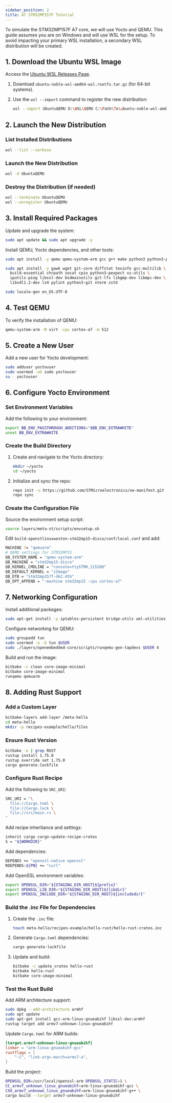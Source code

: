 ```yaml
---
sidebar_position: 2
title: A7 STM32MP157F Tutorial
---
```


To simulate the STM32MP157F A7 core, we will use Yocto and QEMU. This guide assumes you are on Windows and will use WSL for the setup. To avoid impacting your primary WSL installation, a secondary WSL distribution will be created.

## 1. Download the Ubuntu WSL Image

Access the [Ubuntu WSL Releases Page](https://cloud-images.ubuntu.com/wsl/releases/24.04/current/).

1. Download `ubuntu-noble-wsl-amd64-wsl.rootfs.tar.gz` (for 64-bit systems).
2. Use the `wsl --import` command to register the new distribution:

   ```bash
   wsl --import UbuntuQEMU D:\WSL\QEMU C:\Path\To\ubuntu-noble-wsl-amd64-wsl.rootfs.tar.gz
   ```

## 2. Launch the New Distribution

### List Installed Distributions

```bash
wsl --list --verbose
```

### Launch the New Distribution

```bash
wsl -d UbuntuQEMU
```

### Destroy the Distribution (if needed)

```bash
wsl --terminate UbuntuQEMU
wsl --unregister UbuntuQEMU
```

## 3. Install Required Packages

Update and upgrade the system:

```bash
sudo apt update && sudo apt upgrade -y
```

Install QEMU, Yocto dependencies, and other tools:

```bash
sudo apt install -y qemu qemu-system-arm gcc g++ make python3 python3-pip git unzip

sudo apt install -y gawk wget git-core diffstat texinfo gcc-multilib \
  build-essential chrpath socat cpio python3-pexpect xz-utils \
  iputils-ping libssl-dev bsdmainutils git-lfs libgmp-dev libmpc-dev \
  libsdl1.2-dev lz4 pylint python3-git xterm zstd

sudo locale-gen en_US.UTF-8
```

## 4. Test QEMU

To verify the installation of QEMU:

```bash
qemu-system-arm -M virt -cpu cortex-a7 -m 512
```

## 5. Create a New User

Add a new user for Yocto development:

```bash
sudo adduser yoctouser
sudo usermod -aG sudo yoctouser
su - yoctouser
```

## 6. Configure Yocto Environment

### Set Environment Variables

Add the following to your environment:

```bash
export BB_ENV_PASSTHROUGH_ADDITIONS="$BB_ENV_EXTRAWHITE"
unset BB_ENV_EXTRAWHITE
```

### Create the Build Directory

1. Create and navigate to the Yocto directory:

   ```bash
   mkdir ~/yocto
   cd ~/yocto
   ```

2. Initialize and sync the repo:

   ```bash
   repo init -u https://github.com/STMicroelectronics/oe-manifest.git -b scarthgap
   repo sync
   ```

### Create the Configuration File

Source the environment setup script:

```bash
source layers/meta-st/scripts/envsetup.sh
```

Edit `build-openstlinuxweston-stm32mp15-disco/conf/local.conf` and add:

```bash
MACHINE ?= "qemuarm"
# QEMU settings for STM32MP15
QB_SYSTEM_NAME = "qemu-system-arm"
QB_MACHINE = "stm32mp15-disco"
QB_KERNEL_CMDLINE = "console=ttySTM0,115200"
QB_DEFAULT_KERNEL = "zImage"
QB_DTB = "stm32mp157f-dk2.dtb"
QB_OPT_APPEND = "-machine stm32mp15 -cpu cortex-a7"
```

## 7. Networking Configuration

Install additional packages:

```bash
sudo apt-get install -y iptables-persistent bridge-utils uml-utilities
```

Configure networking for QEMU:

```bash
sudo groupadd tun
sudo usermod -a -G tun $USER
sudo ./layers/openembedded-core/scripts/runqemu-gen-tapdevs $USER 4
```

Build and run the image:

```bash
bitbake -c clean core-image-minimal
bitbake core-image-minimal
runqemu qemuarm
```

## 8. Adding Rust Support

### Add a Custom Layer

```bash
bitbake-layers add-layer /meta-hello
cd meta-hello
mkdir -p recipes-example/hello/files
```

### Ensure Rust Version

```bash
bitbake -e | grep RUST
rustup install 1.75.0
rustup override set 1.75.0
cargo generate-lockfile
```

### Configure Rust Recipe

Add the following to `SRC_URI`:

```bash
SRC_URI = "\
  file://Cargo.toml \
  file://Cargo.lock \
  file://src/main.rs \
"
```

Add recipe inheritance and settings:

```bash
inherit cargo cargo-update-recipe-crates
S = "${WORKDIR}"
```

Add dependencies:

```bash
DEPENDS += "openssl-native openssl"
RDEPENDS:${PN} += "curl"
```

Add OpenSSL environment variables:

```bash
export OPENSSL_DIR="${STAGING_DIR_HOST}${prefix}"
export OPENSSL_LIB_DIR="${STAGING_DIR_HOST}${libdir}"
export OPENSSL_INCLUDE_DIR="${STAGING_DIR_HOST}${includedir}"
```

### Build the .inc File for Dependencies

1. Create the `.inc` file:

   ```bash
   touch meta-hello/recipes-example/hello-rust/hello-rust-crates.inc
   ```

2. Generate `Cargo.toml` dependencies:

   ```bash
   cargo generate-lockfile
   ```

3. Update and build:

   ```bash
   bitbake -c update_crates hello-rust
   bitbake hello-rust
   bitbake core-image-minimal
   ```

### Test the Rust Build

Add ARM architecture support:

```bash
sudo dpkg --add-architecture armhf
sudo apt update
sudo apt-get install gcc-arm-linux-gnueabihf libssl-dev:armhf
rustup target add armv7-unknown-linux-gnueabihf
```

Update `Cargo.toml` for ARM builds:

```toml
[target.armv7-unknown-linux-gnueabihf]
linker = "arm-linux-gnueabihf-gcc"
rustflags = [
    "-C", "link-arg=-march=armv7-a",
]
```

Build the project:

```bash
OPENSSL_DIR=/usr/local/openssl-arm OPENSSL_STATIC=1 \
CC_armv7_unknown_linux_gnueabihf=arm-linux-gnueabihf-gcc \
CXX_armv7_unknown_linux_gnueabihf=arm-linux-gnueabihf-g++ \
cargo build --target armv7-unknown-linux-gnueabihf
```
